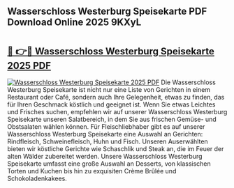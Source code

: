 ## Wasserschloss Westerburg Speisekarte PDF Download Online 2025 9KXyL

# <h2><a href="http://gc7oa9.nevu.top/?p=Wasserschloss+Westerburg+Speisekarte">🔗 👉🔴 Wasserschloss Westerburg Speisekarte 2025 PDF</a></h2>

[![Wasserschloss Westerburg Speisekarte 2025 PDF](https://i.imgur.com/dBaPXMq.png)](http://gc7oa9.nevu.top/?p=Wasserschloss+Westerburg+Speisekarte)
Die Wasserschloss Westerburg Speisekarte ist nicht nur eine Liste von Gerichten in einem Restaurant oder Café, sondern auch Ihre Gelegenheit, etwas zu finden, das für Ihren Geschmack köstlich und geeignet ist. Wenn Sie etwas Leichtes und Frisches suchen, empfehlen wir auf unserer Wasserschloss Westerburg Speisekarte unseren Salatbereich, in dem Sie aus frischen Gemüse- und Obstsalaten wählen können. Für Fleischliebhaber gibt es auf unserer Wasserschloss Westerburg Speisekarte eine Auswahl an Gerichten: Rindfleisch, Schweinefleisch, Huhn und Fisch. Unseren Auserwählten bieten wir köstliche Gerichte wie Schaschlik und Steak an, die im Feuer der alten Wälder zubereitet werden. Unsere Wasserschloss Westerburg Speisekarte umfasst eine große Auswahl an Desserts, von klassischen Torten und Kuchen bis hin zu exquisiten Crème Brûlée und Schokoladenkakees.
